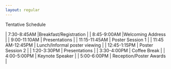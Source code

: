 ```yaml
---
layout: regular
---
```


Tentative Schedule

| 7:30-8:45AM  |Breakfast/Registration | 
| 8:45-9:00AM  |Welcoming Address |
| 9:00-11:10AM | Presentations |
| 11:15-11:45AM | Poster Session 1 |
| 11:45 AM-12:45PM | Lunch/Informal poster viewing |
| 12:45-1:15PM | Poster Session 2 |
| 1:20-3:30PM | Presentations |
| 3:30-4:00PM | Coffee Break |
| 4:00-5:00PM | Keynote Speaker |
| 5:00-6:00PM | Reception/Poster Awards |




